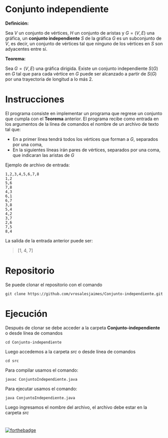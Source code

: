 # Conjunto independiente
**Definición:**

Sea $V$ un conjunto de vértices, $H$ un conjunto de aristas y $G=(V,E)$ una gráfica, un **conjunto independiente** $S$ de la gráfica $G$ es un subconjunto de $V$, es decir, un conjunto de vértices tal que ninguno de los vértices en $S$ son adyacentes entre sí.

**Teorema:**

Sea $G=(V,E)$ una gráfica dirigida. Existe un conjunto independiente $S(G)$ en $G$ tal que para cada vértice en $G$ puede ser alcanzado a partir de $S(G)$ por una trayectoria de longitud a lo más $2$.

# Instrucciones
El programa consiste en implementar un programa que regrese un conjunto que cumpla con el **Teorema** anterior. El programa recibe como entrada en los argumentos de la línea de comandos el nombre de un archivo de texto tal que:

 - En a primer línea tendrá todos los vértices que forman a $G$, separados por una coma,
 - En la siguientes líneas irán pares de vértices, separados por una coma, que indicaran las aristas de $G$

Ejemplo de archivo de entrada:

```
1,2,3,4,5,6,7,8 
1,2
5,6
7,8
4,3
6,1
6,7
3,8
5,4
4,2
3,7
2,6
7,5
8,4
```

La salida de la entrada anterior puede ser:
> [1, 4, 7]

# Repositorio
Se puede clonar el repositorio con el comando

    git clone https://github.com/vrosalesjaimes/Conjunto-independiente.git


# Ejecución
Después de clonar se debe acceder a la carpeta **Conjunto-independiente** o desde línea de comandos

    cd Conjunto-independiente
Luego accedemos a la carpeta *src* o desde línea de comandos

    cd src
Para compilar usamos el comando:

    javac ConjuntoIndependiente.java

Para ejecutar usamos el comando:

    java ConjuntoIndependiente.java

Luego ingresamos el nombre del archivo, el archivo debe estar en la carpeta *src*
#
[![forthebadge](https://forthebadge.com/images/badges/made-with-java.svg)](https://forthebadge.com)
